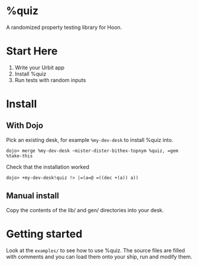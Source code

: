 # %quiz

A randomized property testing library for Hoon.

# Start Here

1. Write your Urbit app
2. Install %quiz
3. Run tests with random inputs

# Install

## With Dojo

Pick an existing desk, for example `%my-dev-desk` to install %quiz into.

```
dojo> merge %my-dev-desk ~mister-dister-bithex-topnym %quiz, =gem %take-this
```

Check that the installation worked

```
dojo> +my-dev-desk!quiz !> |=(a=@ =((dec +(a)) a))
```

## Manual install

Copy the contents of the lib/ and gen/ directories into your desk.

# Getting started

Look at the `examples/` to see how to use %quiz. 
The source files are filled with comments and you can load them onto your ship, run and modify them.
